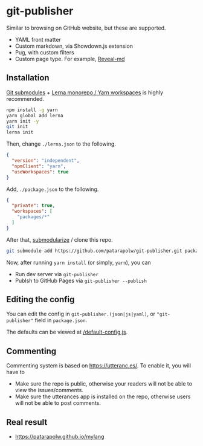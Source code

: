 # git-publisher

Similar to browsing on GitHub website, but these are supported.

- YAML front matter
- Custom markdown, via Showdown.js extension
- Pug, with custom filters
- Custom page type. For example, [Reveal-md](https://github.com/patarapolw/reveal-md)

## Installation

[Git submodules](https://git-scm.com/docs/git-submodule) + [Lerna monorepo / Yarn workspaces](https://dev.to/patarapolw/monorepo-with-three-subrepos-for-web-apps-2ohc) is highly recommended.

```sh
npm install -g yarn
yarn global add lerna
yarn init -y
git init
lerna init
```

Then, change `./lerna.json` to the following.

```json
{
  "version": "independent",
  "npmClient": "yarn",
  "useWorkspaces": true
}
```

Add, `./package.json` to the following.

```json
{
  "private": true,
  "workspaces": [
    "packages/*"
  ]
}
```

After that, [submodularize](https://git-scm.com/docs/git-submodule) / clone this repo.

```sh
git submodule add https://github.com/patarapolw/git-publisher.git packages/git-publisher
```

Now, after running `yarn install` (or simply, `yarn`), you can

- Run dev server via `git-publisher`
- Publsh to GitHub Pages via `git-publisher --publish`

## Editing the config

You can edit the config in `git-publisher.(json|js|yaml)`, or `"git-publisher"` field in `package.json`.

The defaults can be viewed at [/default-config.js](/default-config.js).

## Commenting

Commenting system is based on <https://utteranc.es/>. To enable it, you will have to

- Make sure the repo is public, otherwise your readers will not be able to view the issues/comments.
- Make sure the utterances app is installed on the repo, otherwise users will not be able to post comments.

## Real result

- <https://patarapolw.github.io/mylang>
